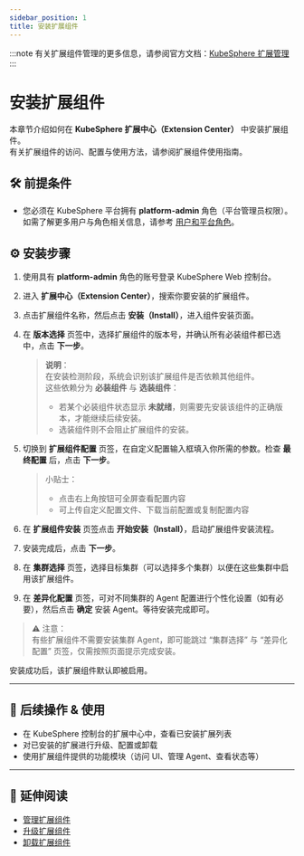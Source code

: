 ```yaml
---
sidebar_position: 1
title: 安装扩展组件
---
```


:::note
有关扩展组件管理的更多信息，请参阅官方文档：[KubeSphere 扩展管理](https://docs.kubesphere.com.cn/v4.2.0/06-extension-management/)
:::

# 安装扩展组件

本章节介绍如何在 **KubeSphere 扩展中心（Extension Center）** 中安装扩展组件。  
有关扩展组件的访问、配置与使用方法，请参阅扩展组件使用指南。

## 🛠 前提条件

- 您必须在 KubeSphere 平台拥有 **platform-admin** 角色（平台管理员权限）。  
  如需了解更多用户与角色相关信息，请参考 [用户和平台角色](https://docs.kubesphere.com.cn/v4.2.0/07-user-guide/02-platform-management/04-users-and-roles/)。

## ⚙️ 安装步骤

1. 使用具有 **platform-admin** 角色的账号登录 KubeSphere Web 控制台。  
2. 进入 **扩展中心（Extension Center）**，搜索你要安装的扩展组件。  
3. 点击扩展组件名称，然后点击 **安装（Install）**，进入组件安装页面。  
4. 在 **版本选择** 页签中，选择扩展组件的版本号，并确认所有必装组件都已选中，点击 **下一步**。

   > **说明**：  
   > 在安装检测阶段，系统会识别该扩展组件是否依赖其他组件。  
   > 这些依赖分为 **必装组件** 与 **选装组件**：  
   > - 若某个必装组件状态显示 **未就绪**，则需要先安装该组件的正确版本，才能继续后续安装。  
   > - 选装组件则不会阻止扩展组件的安装。

5. 切换到 **扩展组件配置** 页签，在自定义配置输入框填入你所需的参数。检查 **最终配置** 后，点击 **下一步**。

   > 小贴士：  
   > - 点击右上角按钮可全屏查看配置内容  
   > - 可上传自定义配置文件、下载当前配置或复制配置内容  

6. 在 **扩展组件安装** 页签点击 **开始安装（Install）**，启动扩展组件安装流程。  
7. 安装完成后，点击 **下一步**。  
8. 在 **集群选择** 页签，选择目标集群（可以选择多个集群）以便在这些集群中启用该扩展组件。  
9. 在 **差异化配置** 页签，可对不同集群的 Agent 配置进行个性化设置（如有必要），然后点击 **确定** 安装 Agent。等待安装完成即可。

> ⚠️ 注意：  
> 有些扩展组件不需要安装集群 Agent，即可能跳过 “集群选择” 与 “差异化配置” 页签，仅需按照页面提示完成安装。

安装成功后，该扩展组件默认即被启用。

---

## 🧭 后续操作 & 使用

- 在 KubeSphere 控制台的扩展中心中，查看已安装扩展列表  
- 对已安装的扩展进行升级、配置或卸载  
- 使用扩展组件提供的功能模块（访问 UI、管理 Agent、查看状态等）  

---

## 📘 延伸阅读

- [管理扩展组件](/docs/extension-managerment/manage)
- [升级扩展组件](/docs/extension-managerment/upgrade)
- [卸载扩展组件](/docs/extension-managerment/uninstall)
